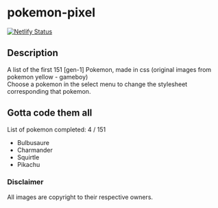 # pokemon-pixel

[![Netlify Status](https://api.netlify.com/api/v1/badges/426dcab4-d94d-4cd3-b520-2d89d3d5fdda/deploy-status)](https://max-pokemon-pixel.netlify.com/)

## Description

A list of the first 151 [gen-1] Pokemon, made in css (original images from pokemon yellow - gameboy)\
Choose a pokemon in the select menu to change the stylesheet corresponding that pokemon.

## Gotta code them all

List of pokemon completed: 4 / 151

- Bulbusaure
- Charmander
- Squirtle
- Pikachu

### Disclaimer

All images are copyright to their respective owners.

